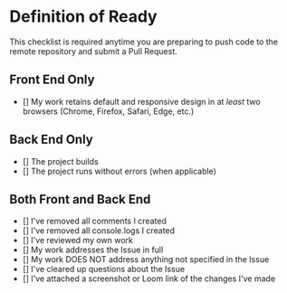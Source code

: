 # Definition of Ready
This checklist is required anytime you are preparing to push code to the remote repository and submit a Pull Request.

## Front End Only
- [] My work retains default and responsive design in at *least* two browsers (Chrome, Firefox, Safari, Edge, etc.)

## Back End Only
- [] The project builds
- [] The project runs without errors (when applicable)

## Both Front and Back End
- [] I've removed all comments I created
- [] I've removed all console.logs I created
- [] I've reviewed my own work
- [] My work addresses the Issue in full
- [] My work DOES NOT address anything not specified in the Issue
- [] I've cleared up questions about the Issue
- [] I've attached a screenshot or Loom link of the changes I've made
